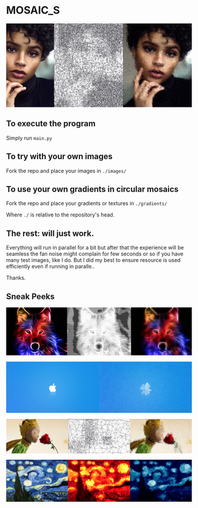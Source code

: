 # MOSAIC_S

![example](https://github.com/tati-z/mosaics/blob/master/samples/demo.png)

## To execute the program
Simply run `main.py`

## To try with your own images

Fork the repo and place your images in `./images/`

## To use your own gradients in circular mosaics

Fork the repo and place your gradients or textures in `./gradients/`

Where `./` is relative to the repository's head.
## The rest: will just work.

Everything will run in parallel for a bit but after that the experience will be seamless
the fan noise might complain for few seconds or so if you have many test images, like I do.
But I did my best to ensure resource is used efficiently even if running in paralle..

Thanks.

## Sneak Peeks
![example](https://github.com/tati-z/mosaics/blob/master/samples/wolf.png)

![example](https://github.com/tati-z/mosaics/blob/master/samples/flower.png)

![example](https://github.com/tati-z/mosaics/blob/master/samples/thellp.png)

![example](https://github.com/tati-z/mosaics/blob/master/samples/starry_starry_night.png)

